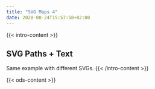 ```yaml
---
title: "SVG Maps 4"
date: 2020-08-24T15:57:58+02:00
---
```


{{< intro-content >}}
## SVG Paths + Text

Same example with different SVGs.
{{< /intro-content >}}

{{< ods-content >}}